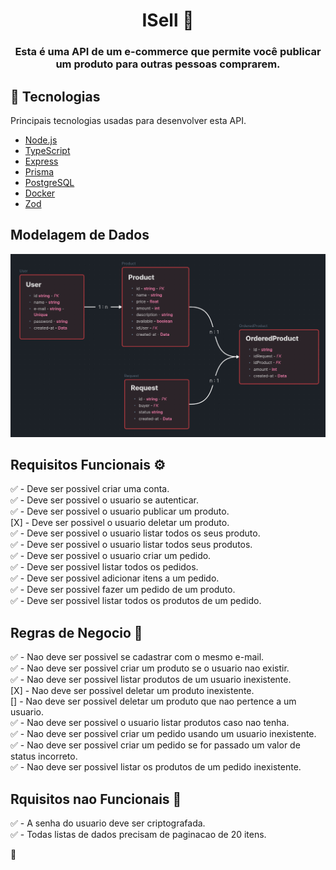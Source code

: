<h1 align="center">
   ISell 🤝
</h1>

<h3 align="center">
  Esta é uma API de um e-commerce que permite você publicar um produto para outras pessoas comprarem.
</h3>

## 🚀 Tecnologias

Principais tecnologias usadas para desenvolver esta API.

- [Node.js](https://nodejs.org/en/)
- [TypeScript](https://www.typescriptlang.org/)
- [Express](https://expressjs.com/pt-br/)
- [Prisma](https://www.prisma.io/)
- [PostgreSQL](https://www.postgresql.org/)
- [Docker](https://www.docker.com/)
- [Zod](https://github.com/colinhacks/zod)

## Modelagem de Dados

![image](modelagem.png)

## Requisitos Funcionais ⚙️

✅ - Deve ser possivel criar uma conta.<br>
✅ - Deve ser possivel o usuario se autenticar.<br>
✅ - Deve ser possivel o usuario publicar um produto.<br>
[X] - Deve ser possivel o usuario deletar um produto.<br>
✅ - Deve ser possivel o usuario listar todos os seus produto.<br>
✅ - Deve ser possivel o usuario listar todos seus produtos.<br>
✅ - Deve ser possivel o usuario criar um pedido.<br>
✅ - Deve ser possivel listar todos os pedidos.<br>
✅ - Deve ser possivel adicionar itens a um pedido.<br>
✅ - Deve ser possivel fazer um pedido de um produto.<br>
✅ - Deve ser possivel listar todos os produtos de um pedido. <br>

## Regras de Negocio 👔

✅ - Nao deve ser possivel se cadastrar com o mesmo e-mail.<br>
✅ - Nao deve ser possivel criar um produto se o usuario nao existir.<br>
✅ - Nao deve ser possivel listar produtos de um usuario inexistente.<br>
[X] - Nao deve ser possivel deletar um produto inexistente.<br>
[] - Nao deve ser possivel deletar um produto que nao pertence a um usuario.<br>
✅ - Nao deve ser possivel o usuario listar produtos caso nao tenha.<br>
✅ - Nao deve ser possivel criar um pedido usando um usuario inexistente.<br>
✅ - Nao deve ser possivel criar um pedido se for passado um valor de status incorreto.<br>
✅ - Nao deve ser possivel listar os produtos de um pedido inexistente.<br>


## Rquisitos nao Funcionais 🔧

✅ - A senha do usuario deve ser criptografada.<br>
✅ - Todas listas de dados precisam de paginacao de 20 itens.



🔰